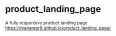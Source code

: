 # product_landing_page
A fully responsive product landing page 
https://manaregr8.github.io/product_landing_page/
